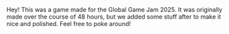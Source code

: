 Hey! This was a game made for the Global Game Jam 2025. It was originally made over the course of 48 hours, but we added some stuff after to make it nice and polished. Feel free to poke around!
